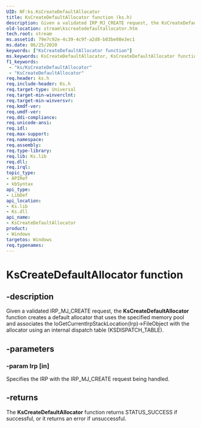 ```yaml
---
UID: NF:ks.KsCreateDefaultAllocator
title: KsCreateDefaultAllocator function (ks.h)
description: Given a validated IRP_MJ_CREATE request, the KsCreateDefaultAllocator function creates a default allocator that uses the specified memory pool and associates the IoGetCurrentIrpStackLocation(Irp)-&gt;FileObject with the allocator using an internal dispatch table (KSDISPATCH_TABLE).
old-location: stream\kscreatedefaultallocator.htm
tech.root: stream
ms.assetid: 79e7c92e-4c39-4c9f-a2d8-b83be08e3ec1
ms.date: 06/25/2020
keywords: ["KsCreateDefaultAllocator function"]
ms.keywords: KsCreateDefaultAllocator, KsCreateDefaultAllocator function [Streaming Media Devices], ks/KsCreateDefaultAllocator, ksfunc_f78af7c3-ec4b-40ef-8680-102822a305ff.xml, stream.kscreatedefaultallocator
f1_keywords:
 - "ks/KsCreateDefaultAllocator"
 - "KsCreateDefaultAllocator"
req.header: ks.h
req.include-header: Ks.h
req.target-type: Universal
req.target-min-winverclnt: 
req.target-min-winversvr: 
req.kmdf-ver: 
req.umdf-ver: 
req.ddi-compliance: 
req.unicode-ansi: 
req.idl: 
req.max-support: 
req.namespace: 
req.assembly: 
req.type-library: 
req.lib: Ks.lib
req.dll: 
req.irql: 
topic_type:
- APIRef
- kbSyntax
api_type:
- LibDef
api_location:
- Ks.lib
- Ks.dll
api_name:
- KsCreateDefaultAllocator
product:
- Windows
targetos: Windows
req.typenames: 
---
```


# KsCreateDefaultAllocator function

## -description

Given a validated IRP_MJ_CREATE request, the **KsCreateDefaultAllocator** function creates a default allocator that uses the specified memory pool and associates the IoGetCurrentIrpStackLocation(Irp)->FileObject with the allocator using an internal dispatch table (KSDISPATCH_TABLE).

## -parameters

### -param Irp [in]

Specifies the IRP with the IRP_MJ_CREATE request being handled.

## -returns

The **KsCreateDefaultAllocator** function returns STATUS_SUCCESS if successful, or it returns an error if unsuccessful.
